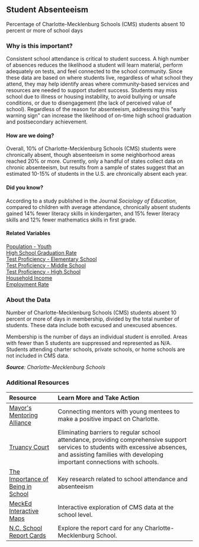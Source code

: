 ## Student Absenteeism
Percentage of Charlotte-Mecklenburg Schools (CMS) students absent 10 percent or more of school days

### Why is this important?
Consistent school attendance is critical to student success. A high number of absences reduces the likelihood a student will learn material, perform adequately on tests, and feel connected to the school community. Since these data are based on where students live, regardless of what school they attend, they may help identify areas where community-based services and resources are needed to support student success. Students may miss school due to illness or housing instability, to avoid bullying or unsafe conditions, or due to disengagement (the lack of perceived value of school). Regardless of the reason for absenteeism, addressing this "early warning sign" can increase the likelihood of on-time high school graduation and postsecondary achievement. 

#### How are we doing?
Overall, 10% of Charlotte-Mecklenburg Schools (CMS) students were chronically absent, though absenteeism in some neighborhood areas reached 20% or more. Currently, only a handful of states collect data on chronic absenteeism, but results from a sample of states suggest that an estimated 10-15% of students in the U.S. are chronically absent each year. 

#### Did you know? 
According to a study published in the Journal *Sociology of Education*, compared to children with average attendance, chronically absent students gained 14% fewer literacy skills in kindergarten, and 15% fewer literacy skills and 12% fewer mathematics skills in first grade.

#### Related Variables
<a href="javascript:void(0)" onclick="model.metricId = 'm12'">Population - Youth</a>  
<a href="javascript:void(0)" onclick="model.metricId = 'm65'">High School Graduation Rate</a>  
<a href="javascript:void(0)" onclick="model.metricId = 'm62'">Test Proficiency - Elementary School</a>  
<a href="javascript:void(0)" onclick="model.metricId = 'm63'">Test Proficiency - Middle School</a>  
<a href="javascript:void(0)" onclick="model.metricId = 'm64'">Test Proficiency - High School</a>  
<a href="javascript:void(0)" onclick="model.metricId = 'm37'">Household Income</a>  
<a href="javascript:void(0)" onclick="model.metricId = 'm38'">Employment Rate</a>  

###   About the Data
Number of Charlotte-Mecklenburg Schools (CMS) students absent 10 percent or more of days in membership, divided by the total number of students. These data include both excused and unexcused absences. 

Membership is the number of days an individual student is enrolled. Areas with fewer than 5 students are suppressed and represented as N/A. Students attending charter schools, private schools, or home schools are not included in CMS data.

_**Source**: Charlotte-Mecklenburg Schools_

### Additional Resources
|Resource | Learn More and Take Action | 
|:--- | :--- |
|[Mayor's Mentoring Alliance](http://charmeck.org/city/charlotte/mayor/MentoringAlliance/Pages/default.aspx)| Connecting mentors with young mentees to make a positive impact on Charlotte.
|[Truancy Court](http://www.cms.k12.nc.us/cmsdepartments/social-work/Pages/TruancyCourt.aspx)| Eliminating barriers to regular school attendance, providing comprehensive support services to students with excessive absences, and assisting families with developing important connections with schools.
|[The Importance of Being in School]( http://www.attendanceworks.org/research/)| Key research related to school attendance and absenteeism
|[MeckEd Interactive Maps](http://www.mecked.org/mecked-interactive-data-maps-of-cms/)|Interactive exploration of CMS data at the school level.
|[N.C. School Report Cards](http://www.ncreportcards.org/src/search.jsp?pYear=2012-2013&pList=1&pListVal=600%3ACharlotte-Mecklenburg+Schools+++++++++++&GO2=GO)| Explore the report card for any Charlotte-Mecklenburg School.




